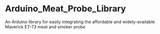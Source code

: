# Arduino_Meat_Probe_Library
An Arduino library for easily integrating the affordable and widely-available Maverick ET-73 meat and smoker probe
 
